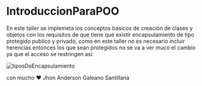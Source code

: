 # IntroduccionParaPOO
En este taller se implemeta los conceptos basicos de creación de clases y objetos
con los requisitos de que tiene que existir encapsulamiento de tipo protegido
publico y privado, como en este taller no es necesario incluir herencias 
entonces los que sean protegidos no se va a ver muco el cambio ya que 
el acceso se restringen así:

![tiposDeEncapsulamiento](https://user-images.githubusercontent.com/113210248/191125712-4a7e4ea2-ab23-4529-8d8d-5338dad4dd5c.png)

con mucho ♥ Jhon Anderson Galeano Santillana
